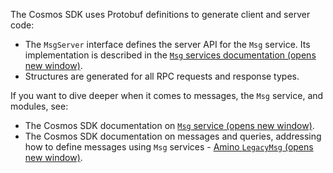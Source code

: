 The Cosmos SDK uses Protobuf definitions to generate client and server code:

-   The `MsgServer` interface defines the server API for the `Msg` service. Its implementation is described in the [`Msg` services documentation (opens new window)](https://docs.cosmos.network/v0.45/building-modules/msg-services.html).
-   Structures are generated for all RPC requests and response types.



If you want to dive deeper when it comes to messages, the `Msg` service, and modules, see:

-   The Cosmos SDK documentation on [`Msg` service (opens new window)](https://docs.cosmos.network/v0.45/building-modules/msg-services.html).
-   The Cosmos SDK documentation on messages and queries, addressing how to define messages using `Msg` services - [Amino `LegacyMsg` (opens new window)](https://docs.cosmos.network/v0.45/building-modules/messages-and-queries.html#legacy-amino-legacymsgs).
